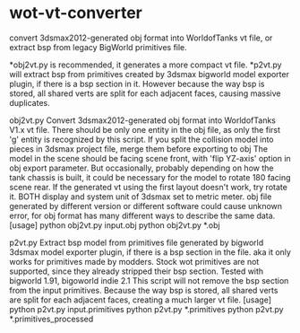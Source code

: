 # wot-vt-converter
convert 3dsmax2012-generated obj format into WorldofTanks vt file, or extract bsp from legacy BigWorld primitives file.


*obj2vt.py is recommended, it generates a more compact vt file.
*p2vt.py will extract bsp from primitives created by 3dsmax bigworld model exporter plugin, if there is a bsp section in it. However because the way bsp is stored, all shared verts are split for each adjacent faces, causing massive duplicates.


obj2vt.py
    Convert 3dsmax2012-generated obj format into WorldofTanks V1.x vt file.
    There should be only one entity in the obj file, as only the first 'g' entity is recognized by this script. If you split the collision model into pieces in 3dsmax project file, merge them before exporting to obj
    The model in the scene should be facing scene front, with 'flip YZ-axis' option in obj export parameter.
    But occasionally, probably depending on how the tank chassis is built, it could be necessary for the model to rotate 180 facing scene rear. If the generated vt using the first layout doesn't work, try rotate it.
    BOTH display and system unit of 3dsmax set to metric meter.
    obj file generated by different version or different software could cause unknown error, for obj format has many different ways to describe the same data.
[usage]
 python obj2vt.py input.obj
 python obj2vt.py *.obj
 
 
 p2vt.py
     Extract bsp model from primitives file generated by bigworld 3dsmax model exporter plugin, if there is a bsp section in the file.
     aka it only works for primitives made by modders. Stock wot primitives are not supported, since they already stripped their bsp section.
     Tested with bigworld 1.91, bigoworld indie 2.1
     This script will not remove the bsp section from the input primitives.
     Because the way bsp is stored, all shared verts are split for each adjacent faces, creating a much larger vt file.
 [usage]
   python p2vt.py input.primitives
   python p2vt.py *.primitives
   python p2vt.py *.primitives_processed
     
 
 
